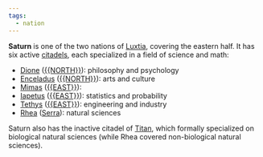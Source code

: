 ```yaml
---
tags:
  - nation
---
```

**Saturn** is one of the two nations of [Luxtia](<./Luxtia.md>), covering the eastern half. It has six active [citadels](<./Citadel.md>), each specialized in a field of science and math:
- [Dione](<./Eastern Citadels/Dione.md>) ([{{NORTH}}](<./{{NORTH}}.md>)): philosophy and psychology
- [Enceladus](<./Eastern Citadels/Enceladus.md>) ([{{NORTH}}](<./{{NORTH}}.md>)): arts and culture
- [Mimas](<./Eastern Citadels/Mimas.md>) ([{{EAST}}](<./{{EAST}}.md>)): 
- [Iapetus](<./Eastern Citadels/Iapetus.md>) ([{{EAST}}](<./{{EAST}}.md>)): statistics and probability
- [Tethys](<./Eastern Citadels/Tethys.md>) ([{{EAST}}](<./{{EAST}}.md>)): engineering and industry
- [Rhea](<./Eastern Citadels/Rhea.md>) ([Serra](<./Serra.md>)): natural sciences

Saturn also has the inactive citadel of [Titan](<./Eastern Citadels/Titan.md>), which formally specialized on biological natural sciences (while Rhea covered non-biological natural sciences).